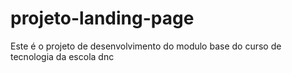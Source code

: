 # projeto-landing-page
Este é o projeto de desenvolvimento do modulo base do curso de tecnologia da escola dnc
